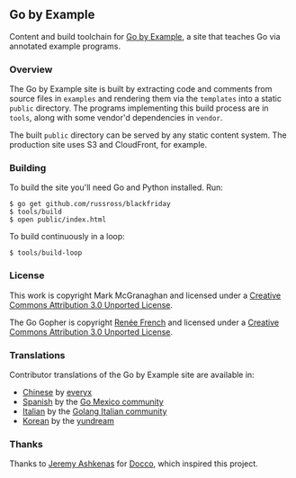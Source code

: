 ## Go by Example

Content and build toolchain for [Go by Example](https://gobyexample.com),
a site that teaches Go via annotated example programs.


### Overview

The Go by Example site is built by extracting code and
comments from source files in `examples` and rendering
them via the `templates` into a static `public`
directory. The programs implementing this build process
are in `tools`, along with some vendor'd dependencies
in `vendor`.

The built `public` directory can be served by any
static content system. The production site uses S3 and
CloudFront, for example.


### Building

To build the site you'll need Go and Python installed. Run:

```console
$ go get github.com/russross/blackfriday
$ tools/build
$ open public/index.html
```

To build continuously in a loop:

```console
$ tools/build-loop
```


### License

This work is copyright Mark McGranaghan and licensed under a
[Creative Commons Attribution 3.0 Unported License](http://creativecommons.org/licenses/by/3.0/).

The Go Gopher is copyright [Renée French](http://reneefrench.blogspot.com/) and licensed under a
[Creative Commons Attribution 3.0 Unported License](http://creativecommons.org/licenses/by/3.0/).


### Translations

Contributor translations of the Go by Example site are available in:

* [Chinese](http://gobyexample.everyx.in/) by [everyx](https://github.com/everyx)
* [Spanish](http://goconejemplos.com) by the [Go Mexico community](https://github.com/dabit/gobyexample)
* [Italian](http://gobyexample.it) by the [Golang Italian community](https://github.com/golangit/gobyexample-it)
* [Korean](http://www.joinc.co.kr/w/GoLang/example) by the [yundream](https://github.com/SangBaeYun/gobyexample)

### Thanks

Thanks to [Jeremy Ashkenas](https://github.com/jashkenas)
for [Docco](http://jashkenas.github.com/docco/), which
inspired this project.
